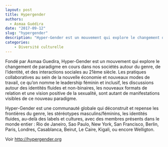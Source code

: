```yaml
---
layout: post
title: Hypergender
authors: 
  - Asmaa Guédira
date: "2017-09-12"
slug: "hypergender"
description: "Hyper-Gender est un mouvement qui explore le changement de paradigme en cours dans nos sociétés autour du genre, de l’identité, et des interactions sociales au 21ème siècle."
categories:
    - Diversité culturelle
---
```


Fondé par Asmaa Guedira, Hyper-Gender est un mouvement qui explore le changement de paradigme en cours dans nos sociétés autour du genre, de l’identité, et des interactions sociales au 21ème siècle. Les pratiques collaboratives au sein de la nouvelle économie et nouveaux modes de travail, ce qu’on nomme le leadership féminin et inclusif, les discussions autour des identités fluides et non-binaires, les nouveaux formats de relation et une vision positive de la sexualité, sont autant de manifestations visibles de ce nouveau paradigme. 

Hyper-Gender est une communauté globale qui déconstruit et repense les frontières du genre, les stéréotypes masculins/féminins, les identités fluides, au-delà des labels et cultures, avec des membres présents dans le monde entier : Rio de Janeiro, Sao Paulo, New York, San Francisco, Berlin, Paris, Londres, Casablanca, Beirut, Le Caire, Kigali, ou encore Welligton.

Voir <http://hypergender.org>
